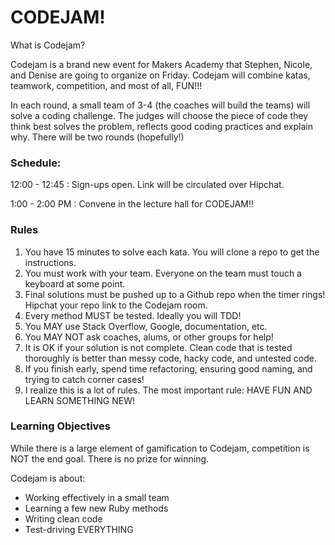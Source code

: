 # CODEJAM!

What is Codejam?

Codejam is a brand new event for Makers Academy that Stephen, Nicole, and Denise are going to organize on Friday. Codejam will combine katas, teamwork, competition, and most of all, FUN!!!

In each round, a small team of 3-4 (the coaches will build the teams) will solve a coding challenge. The judges will choose the piece of code they think best solves the problem, reflects good coding practices and explain why. There will be two rounds (hopefully!)

### Schedule:

12:00 - 12:45 : Sign-ups open. Link will be circulated over Hipchat.

1:00 - 2:00 PM : Convene in the lecture hall for CODEJAM!!

### Rules

1. You have 15 minutes to solve each kata. You will clone a repo to get the instructions.
2. You must work with your team. Everyone on the team must touch a keyboard at some point.
3. Final solutions must be pushed up to a Github repo when the timer rings! Hipchat your repo link to the Codejam room.
4. Every method MUST be tested. Ideally you will TDD!
5. You MAY use Stack Overflow, Google, documentation, etc.
6. You MAY NOT ask coaches, alums, or other groups for help!
7. It is OK if your solution is not complete. Clean code that is tested thoroughly is better than messy code, hacky code, and untested code.
8. If you finish early, spend time refactoring, ensuring good naming, and trying to catch corner cases!
9. I realize this is a lot of rules. The most important rule: HAVE FUN AND LEARN SOMETHING NEW!

### Learning Objectives

While there is a large element of gamification to Codejam, competition is NOT the end goal. There is no prize for winning.

Codejam is about:
* Working effectively in a small team
* Learning a few new Ruby methods
* Writing clean code
* Test-driving EVERYTHING
